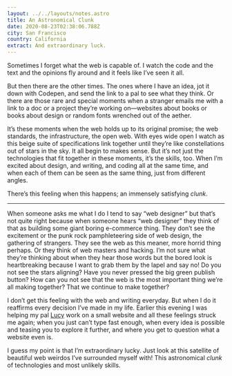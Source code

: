 ```yaml
---
layout: ../../layouts/notes.astro
title: An Astronomical Clunk
date: 2020-08-23T02:38:06.788Z
city: San Francisco
country: California
extract: And extraordinary luck.
---
```


Sometimes I forget what the web is capable of. I watch the code and the text and the opinions fly around and it feels like I’ve seen it all.

But then there are the other times. The ones where I have an idea, jot it down with Codepen, and send the link to a pal to see what they think. Or there are those rare and special moments when a stranger emails me with a link to a doc or a project they’re working on—websites about books or books about design or random fonts wrenched out of the aether.

It’s these moments when the web holds up to its original promise; the web standards, the infrastructure, the open web. With eyes wide open I watch as this beige suite of specifications link together until they’re like constellations out of stars in the sky. It all begin to makes sense. But it’s not just the technologies that fit together in these moments, it’s the skills, too. When I’m excited about design, and writing, and coding all at the same time, and when each of them can be seen as the same thing, just from different angles.

There’s this feeling when this happens; an immensely satisfying _clunk_.

---

When someone asks me what I do I tend to say “web designer” but that’s not quite right because when someone hears “web designer” they think of that as building some giant boring e-commerce thing. They don’t see the excitement or the punk rock pamphleteering side of web design, the gathering of strangers. They see the web as this meaner, more horrid thing perhaps. Or they think of web masters and hacking. I’m not sure what they’re thinking about when they hear those words but the bored look is heartbreaking because I want to grab them by the lapel and say no! Do you not see the stars aligning? Have you never pressed the big green publish button? How can you not see that the web is the most important thing we’re all making together? That we continue to make together?

I don’t get this feeling with the web and writing everyday. But when I do it reaffirms every decision I’ve made in my life. Earlier this evening I was helping my pal [Lucy](https://twitter.com/LuBellWoo) work on a small website and all these feelings struck me again; when you just can’t type fast enough, when every idea is possible and teasing you to explore it further, and where you get to question what a website even is.

I guess my point is that I’m extraordinary lucky. Just look at this satellite of beautiful web weirdos I’ve surrounded myself with! This astronomical _clunk_ of technologies and most unlikely skills.
